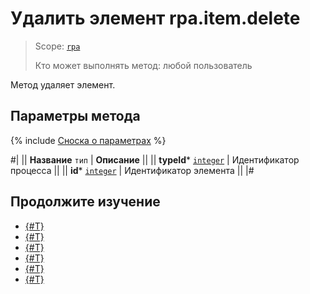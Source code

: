 # Удалить элемент rpa.item.delete

> Scope: [`rpa`](../../../scopes/permissions.md)
>
> Кто может выполнять метод: любой пользователь

Метод удаляет элемент.

## Параметры метода

{% include [Сноска о параметрах](../../../../_includes/required.md) %}

#|
|| **Название**
`тип` | **Описание** ||
|| **typeId***
[`integer`](../../../data-types.md) | Идентификатор процесса ||
|| **id***
[`integer`](../../../data-types.md) | Идентификатор элемента ||
|#

## Продолжите изучение 

- [{#T}](./index.md)
- [{#T}](./rpa-item-add.md)
- [{#T}](./rpa-item-update.md)
- [{#T}](./rpa-item-get.md)
- [{#T}](./rpa-item-get-tasks.md)
- [{#T}](./rpa-item-list.md)
